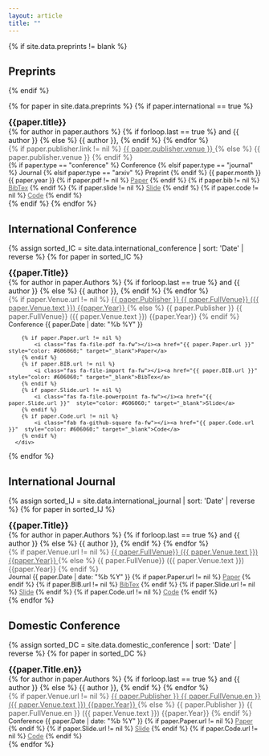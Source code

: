 ```yaml
---
layout: article
title: ""
---
```


{% if site.data.preprints != blank %}
## Preprints
{% endif %}

{% for paper in site.data.preprints %}
    {% if paper.international == true %}
<div class="grid">
  <div class="cell cell--auto">
	  <div style="font-size: 1.2em; font-weight: bolder;">{{paper.title}}</div>
	  <div style="font-size: 1em;">
        {% for author in paper.authors %}
            {% if forloop.last == true %}
                and {{ author }}
            {% else %}
                {{ author }},
            {% endif %}
        {% endfor %}
	  </div>
	  <div style="color: #606060; font-size: 1em;">
        {% if paper.publisher.link != nil %}
        <a href="{{ paper.publisher.link }}" style="color: #606060;" target="_blank">
            {{ paper.publisher.venue }}
        </a>
        {% else %}
            {{ paper.publisher.venue }}
        {% endif %}
	  </div>
	  <div style="font-size: 0.9em;">
        {% if paper.type == "conference" %}
            <a class="button button--info button--rounded button--sm">Conference</a>
        {% elsif paper.type == "journal" %}
            <a class="button button--primary button--rounded button--sm">Journal</a>
        {% elsif paper.type == "arxiv" %}
            <a class="button button--success button--rounded button--sm">Preprint</a>
        {% endif %}
        <i class="far fa-calendar-alt fa-fw"></i> {{ paper.month }} {{ paper.year }}
        {% if paper.pdf != nil %}
            <i class="fas fa-file-pdf fa-fw"></i><a href="{{ paper.pdf }}" style="color: #606060;" target="_blank">Paper</a>
        {% endif %}
        {% if paper.bib != nil %}
            <i class="fas fa-file-import fa-fw"></i><a href="{{ paper.bib }}"  style="color: #606060;" target="_blank">BibTex</a>
        {% endif %}
        {% if paper.slide != nil %}
            <i class="fas fa-file-powerpoint fa-fw"></i><a href="{{ paper.slide }}"  style="color: #606060;" target="_blank">Slide</a>
        {% endif %}
        {% if paper.code != nil %}
            <i class="fab fa-github-square fa-fw"></i><a href="{{ paper.code }}"  style="color: #606060;" target="_blank">Code</a>
        {% endif %}
	  </div>
  </div>
  <!--
  <div class="cell cell--shirink">
    {% if paper.type == "conference" %}
        <a class="button button--info button--rounded button--sm">Conference</a>
    {% elsif paper.type == "journal" %}
        <a class="button button--primary button--rounded button--sm">Journal</a>
    {% endif %}
  </div>
  -->
</div>

<div class="m-3"></div>
    {% endif %}
{% endfor %}


## International Conference

{% assign sorted_IC = site.data.international_conference | sort: 'Date' | reverse %}
{% for paper in sorted_IC %}
<div class="grid">
  <div class="cell cell--auto">
	  <div style="font-size: 1.2em; font-weight: bolder;">{{paper.Title}}</div>
	  <div style="font-size: 1em;">
        {% for author in paper.Authors %}
            {% if forloop.last == true %}
                and {{ author }}
            {% else %}
                {{ author }},
            {% endif %}
        {% endfor %}
	  </div>
	  <div style="color: #606060; font-size: 1em;">
        {% if paper.Venue.url != nil %}
        <a href="{{ paper.Venue.url }}" style="color: #606060;" target="_blank">
            {{ paper.Publisher }} {{ paper.FullVenue}} ({{ paper.Venue.text }}) {{paper.Year}}
        </a>
        {% else %}
            {{ paper.Publisher }} {{ paper.FullVenue}} ({{ paper.Venue.text }}) {{paper.Year}}
        {% endif %}
	  </div>
	  <div style="font-size: 0.9em;">
            <a class="button button--info button--rounded button--sm">Conference</a>
        <i class="far fa-calendar-alt fa-fw"></i> {{ paper.Date | date: "%b %Y" }}

        {% if paper.Paper.url != nil %}
            <i class="fas fa-file-pdf fa-fw"></i><a href="{{ paper.Paper.url }}" style="color: #606060;" target="_blank">Paper</a>
        {% endif %}
        {% if paper.BIB.url != nil %}
            <i class="fas fa-file-import fa-fw"></i><a href="{{ paper.BIB.url }}"  style="color: #606060;" target="_blank">BibTex</a>
        {% endif %}
        {% if paper.Slide.url != nil %}
            <i class="fas fa-file-powerpoint fa-fw"></i><a href="{{ paper.Slide.url }}"  style="color: #606060;" target="_blank">Slide</a>
        {% endif %}
        {% if paper.Code.url != nil %}
            <i class="fab fa-github-square fa-fw"></i><a href="{{ paper.Code.url }}"  style="color: #606060;" target="_blank">Code</a>
        {% endif %}
	  </div>
  </div>
  <!--
  <div class="cell cell--shirink">
    {% if paper.type == "conference" %}
        <a class="button button--info button--rounded button--sm">Conference</a>
    {% elsif paper.type == "journal" %}
        <a class="button button--primary button--rounded button--sm">Journal</a>
    {% endif %}
  </div>
  -->
</div>

<div class="m-3"></div>
{% endfor %}

## International Journal

{% assign sorted_IJ = site.data.international_journal | sort: 'Date' | reverse %}
{% for paper in sorted_IJ %}
<div class="grid">
  <div class="cell cell--auto">
	  <div style="font-size: 1.2em; font-weight: bolder;">{{paper.Title}}</div>
	  <div style="font-size: 1em;">
        {% for author in paper.Authors %}
            {% if forloop.last == true %}
                and {{ author }}
            {% else %}
                {{ author }},
            {% endif %}
        {% endfor %}
	  </div>
	  <div style="color: #606060; font-size: 1em;">
        {% if paper.Venue.url != nil %}
        <a href="{{ paper.Venue.url }}" style="color: #606060;" target="_blank">
            {{ paper.FullVenue}} ({{ paper.Venue.text }}) {{paper.Year}}
        </a>
        {% else %}
            {{ paper.FullVenue}} ({{ paper.Venue.text }}) {{paper.Year}}
        {% endif %}
	  </div>
	  <div style="font-size: 0.9em;">
            <a class="button button--primary button--rounded button--sm">Journal</a>
        <i class="far fa-calendar-alt fa-fw"></i> {{ paper.Date | date: "%b %Y" }}
        {% if paper.Paper.url != nil %}
            <i class="fas fa-file-pdf fa-fw"></i><a href="{{ paper.Paper.url }}" style="color: #606060;" target="_blank">Paper</a>
        {% endif %}
        {% if paper.BIB.url != nil %}
            <i class="fas fa-file-import fa-fw"></i><a href="{{ paper.BIB.url }}"  style="color: #606060;" target="_blank">BibTex</a>
        {% endif %}
        {% if paper.Slide.url != nil %}
            <i class="fas fa-file-powerpoint fa-fw"></i><a href="{{ paper.Slide.url }}"  style="color: #606060;" target="_blank">Slide</a>
        {% endif %}
        {% if paper.Code.url != nil %}
            <i class="fab fa-github-square fa-fw"></i><a href="{{ paper.Code.url }}"  style="color: #606060;" target="_blank">Code</a>
        {% endif %}
	  </div>
  </div>
  <!--
  <div class="cell cell--shirink">
    {% if paper.type == "conference" %}
        <a class="button button--info button--rounded button--sm">Conference</a>
    {% elsif paper.type == "journal" %}
        <a class="button button--primary button--rounded button--sm">Journal</a>
    {% endif %}
  </div>
  -->
</div>

<div class="m-3"></div>
{% endfor %}

## Domestic Conference

{% assign sorted_DC = site.data.domestic_conference | sort: 'Date' | reverse %}
{% for paper in sorted_DC %}
<div class="grid">
  <div class="cell cell--auto">
	  <div style="font-size: 1.2em; font-weight: bolder;">{{paper.Title.en}}</div>
	  <div style="font-size: 1em;">
        {% for author in paper.Authors %}
            {% if forloop.last == true %}
                and {{ author }}
            {% else %}
                {{ author }},
            {% endif %}
        {% endfor %}
	  </div>
	  <div style="color: #606060; font-size: 1em;">
        {% if paper.Venue.url != nil %}
        <a href="{{ paper.Venue.url }}" style="color: #606060;" target="_blank">
            {{ paper.Publisher }} {{ paper.FullVenue.en }} ({{ paper.Venue.text }}) {{paper.Year}}
        </a>
        {% else %}
            {{ paper.Publisher }} {{ paper.FullVenue.en }} ({{ paper.Venue.text }}) {{paper.Year}}
        {% endif %}
	  </div>
	  <div style="font-size: 0.9em;">
            <a class="button button--info button--rounded button--sm">Conference</a>
        <i class="far fa-calendar-alt fa-fw"></i> {{ paper.Date | date: "%b %Y" }}
        {% if paper.Paper.url != nil %}
            <i class="fas fa-file-pdf fa-fw"></i><a href="{{ paper.Paper.url }}" style="color: #606060;" target="_blank">Paper</a>
        {% endif %}
        <!-- {% if paper.bib != nil %}
            <i class="fas fa-file-import fa-fw"></i><a href="{{ paper.bib }}"  style="color: #606060;" target="_blank">BibTex</a>
        {% endif %} -->
        {% if paper.Slide.url != nil %}
            <i class="fas fa-file-powerpoint fa-fw"></i><a href="{{ paper.Slide.url }}"  style="color: #606060;" target="_blank">Slide</a>
        {% endif %}
        {% if paper.Code.url != nil %}
            <i class="fab fa-github-square fa-fw"></i><a href="{{ paper.Code.url }}"  style="color: #606060;" target="_blank">Code</a>
        {% endif %}
	  </div>
  </div>
  <!--
  <div class="cell cell--shirink">
    {% if paper.type == "conference" %}
        <a class="button button--info button--rounded button--sm">Conference</a>
    {% elsif paper.type == "journal" %}
        <a class="button button--primary button--rounded button--sm">Journal</a>
    {% endif %}
  </div>
  -->
</div>

<div class="m-3"></div>
{% endfor %}


<!--
## Domestic Publications


## Patents
-->
